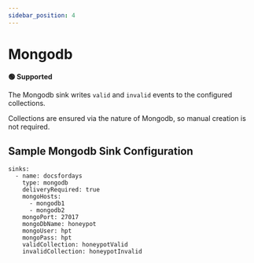 ```yaml
---
sidebar_position: 4
---
```


# Mongodb

**🟢 Supported**

The Mongodb sink writes `valid` and `invalid` events to the configured collections.

Collections are ensured via the nature of Mongodb, so manual creation is not required.

## Sample Mongodb Sink Configuration

```
sinks:
  - name: docsfordays
    type: mongodb
    deliveryRequired: true
    mongoHosts:
      - mongodb1
      - mongodb2
    mongoPort: 27017
    mongoDbName: honeypot
    mongoUser: hpt
    mongoPass: hpt
    validCollection: honeypotValid
    invalidCollection: honeypotInvalid
```
